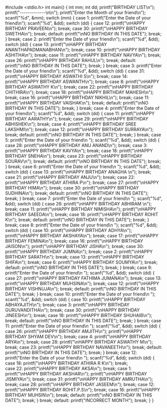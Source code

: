 #include <stdio.h>
int main() 
{
    int mm;
    int dd;
    printf("BIRTHDAY LIST\n");
    printf("-------------\n\n");
    printf("Enter the Month of your friend\n");
    scanf("%d", &mm);
    switch (mm) 
	{
        case 1:
        printf("Enter the Date of your friend\n");
        scanf("%d", &dd);
            switch (dd) 
		    {
            case 12:
            printf("\nHAPPY BIRTHDAY PRAVEEN\n");
            break;
            case 30:
            printf("\nHAPPY BIRTHDAY SWETHA\n");
            break;
            default:
            printf("\nNO BIRTHDAY IN THIS DATE");
            break;
            }
        break;
        case 2:
        printf("Enter the Date of your friend\n");
        scanf("%d", &dd);
            switch (dd) 
		    {
            case 13:
            printf("\nHAPPY BIRTHDAY ANANTHAPADMANABHAN\n");
            break;
            case 10:
            printf("\nHAPPY BIRTHDAY ASHITHA\n");
            break;
            case 11:
            printf("\nHAPPY BIRTHDAY NAVYA\n");
            break;
            case 26:
            printf("\nHAPPY BIRTHDAY RAHUL\n");
            break;
            default:
            printf("\nNO BIRTHDAY IN THIS DATE");
            break;
            }
        break;
        case 3:
        printf("Enter the Date of your friend\n");
        scanf("%d", &dd);
            switch (dd) 
		    {
            case 31:
            printf("\nHAPPY BIRTHDAY ASWATHI S\n");
            break;
            case 14:
            printf("\nHAPPY BIRTHDAY ASWANTH\n");
            break;
            case 8:
            printf("\nHAPPY BIRTHDAY ASWATHY K\n");
            break;
            case 22:
            printf("\nHAPPY BIRTHDAY CHITHIRA\n");
            break;
            case 18:
            printf("\nHAPPY BIRTHDAY MAHESH\n");
            break;
            case 16:
            printf("\nHAPPY BIRTHDAY NIKHIL\n");
            break;
            case 11:
            printf("\nHAPPY BIRTHDAY VAISHAK\n");
            break;
            default:
            printf("\nNO BIRTHDAY IN THIS DATE");
            break;
            }
        break;
        case 4:
        printf("Enter the Date of your friend\n");
        scanf("%d", &dd);
            switch (dd) 
		    {
            case 11:
            printf("\nHAPPY BIRTHDAY AARATHY\n");
            break;
            case 29:
            printf("\nHAPPY BIRTHDAY ABHISHEK\n");
            break;
            case 4:
            printf("\nHAPPY BIRTHDAY SREE LAKSHMI\n");
            break;
            case 12:
            printf("\nHAPPY BIRTHDAY SURRAYA\n");
            break;
            default:
            printf("\nNO BIRTHDAY IN THIS DATE");
            break;
            }
        break;
        case 5:
        printf("Enter the Date of your friend\n ");
        scanf("%d", &dd);
            switch (dd) 
		    {
            case 28:
            printf("\nHAPPY BIRTHDAY ANU ANAND\n");
            break;
            case 3:
            printf("\nHAPPY BIRTHDAY KAVYA\n");
            break;
            case 18:
            printf("\nHAPPY BIRTHDAY SNEHA\n");
            break;
            case 23:
            printf("\nHAPPY BIRTHDAY SOURAV\n");
            break;
            default:
            printf("\nNO BIRTHDAY IN THIS DATE");
            break;
            }
        break;
        case 6:
        printf("Enter the Date of your friend\n ");
        scanf("%d", &dd);
            switch (dd) 
		    {
            case 13:
            printf("\nHAPPY BIRTHDAY ANAGHA \n");
            break;
            case 21:
            printf("\nHAPPY BIRTHDAY ANJU\n");
            break;
            case 22:
            printf("\nHAPPY BIRTHDAY ATHIRA P\n");
            break;
            case 27:
            printf("\nHAPPY BIRTHDAY HIMA\n");
            break;
            case 30:
            printf("\nHAPPY BIRTHDAY SUDHINA\n");
            break;
            default:
            printf("\nNO BIRTHDAY IN THIS DATE");
            break;
            }
        break;
        case 7:
        printf("Enter the Date of your friend\n ");
        scanf("%d", &dd);
            switch (dd) 
		    {
            case 26:
            printf("\nHAPPY BIRTHDAY ABHIRAM \n");
            break;
            case 11:
            printf("\nHAPPY BIRTHDAY NIMISHA\n");
            printf("\nHAPPY BIRTHDAY SAEEDA\n");
            break;
            case 18:
            printf("\nHAPPY BIRTHDAY ROHIT K\n");
            break;
            default:
            printf("\nNO BIRTHDAY IN THIS DATE");
            break;
            }
        break;
        case 8:
        printf("Enter the Date of your friend\n ");
        scanf("%d", &dd);
            switch (dd) 
		    {
            case 10:
            printf("\nHAPPY BIRTHDAY ADHYA\n");
            printf("\nHAPPY BIRTHDAY AKSHAYA\n");
            break;
            case 17: 
            printf("\nHAPPY BIRTHDAY FEMINA\n");
            break;
            case 16:
            printf("\nHAPPY BIRTHDAY JAISON\n");
            printf("\nHAPPY BIRTHDAY JISHA\n");
            break;
            case 30:
            printf("\nHAPPY BIRTHDAY JUMNA\n");
            break;
            case 2:
            printf("\nHAPPY BIRTHDAY SARATH\n");
            break;
            case 13:
            printf("\nHAPPY BIRTHDAY SHIFA\n");
            break;
            case 6:
            printf("\nHAPPY BIRTHDAY SOUMYA\n");
            break;
            default:
            printf("\nNO BIRTHDAY IN THIS DATE");
            break;
            }
        break;
        case 9:
        printf("Enter the Date of your friend\n ");
        scanf("%d", &dd);
            switch (dd) 
		    {
            case 27:
            printf("\nHAPPY BIRTHDAY FATHIMA JUMANA\n");
            break;
            case 13:
            printf("\nHAPPY BIRTHDAY MUHSINA\n");
            break;
            case 12:
            printf("\nHAPPY BIRTHDAY VISHNUJA\n");
            break;
            default:
            printf("\nNO BIRTHDAY IN THIS DATE");
            break;
            }
        break;
        case 10:
        printf("Enter the Date of your friend\n ");
        scanf("%d", &dd);
            switch (dd) 
		    {
            case 10:
            printf("\nHAPPY BIRTHDAY ABHAYAJITH\n");
            break;
            case 3:
            printf("\nHAPPY BIRTHDAY GURUVANDITHA\n");
            break;
            case 30:
            printf("\nHAPPY BIRTHDAY JINEESH\n");
            break;
            case 18:
            printf("\nHAPPY BIRTHDAY SHUHAIB\n");
            break;
            default:
            printf("\nNO BIRTHDAY IN THIS DATE");
            break;
            }
        break;
        case 11:
        printf("Enter the Date of your friend\n ");
        scanf("%d", &dd);
            switch (dd) 
		    {
            case 26:
            printf("\nHAPPY BIRTHDAY AMJITH\n");
            printf("\nHAPPY BIRTHDAY SHYAM DEV\n");
            break;
            case 4:
            printf("\nHAPPY BIRTHDAY ARYA\n");
            break;
            case 28:
            printf("\nHAPPY BIRTHDAY ASWATHY M\n");
            break;
            case 23:
            printf("\nHAPPY BIRTHDAY NAVANEETH\n");
            break;
            default:
            printf("\nNO BIRTHDAY IN THIS DATE");
            break;
            }
        break;
        case 12:
        printf("Enter the Date of your friend\n ");
        scanf("%d", &dd);
            switch (dd) 
		    {
		    case 18:
            printf("\nHAPPY BIRTHDAY ATHIRA R K\n");
            break;	
            case 22:
            printf("\nHAPPY BIRTHDAY AKSA\n");
            break;
            case 1:
            printf("\nHAPPY BIRTHDAY AKSHAR\n");
            printf("\nHAPPY BIRTHDAY JISMIYA\n");
            break;
            case 31:
            printf("\nHAPPY BIRTHDAY AMRUTHA\n");
            break;
            case 28:
            printf("\nHAPPY BIRTHDAY JASEEM\n");
            break;
            case 12:
            printf("\nHAPPY BIRTHDAY ROHIT.P.S\n");
            break;
            case 16:
            printf("\nHAPPY BIRTHDAY MUHSIN\n");
            break;
            default:
            printf("\nNO BIRTHDAY IN THIS DATE");
            break;
            }
        break;
    default:
    printf("INCORRECT MONTH");
    break;
    }
}
